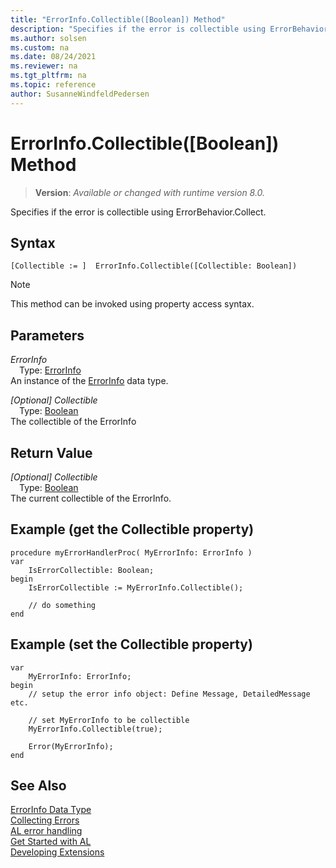```yaml
---
title: "ErrorInfo.Collectible([Boolean]) Method"
description: "Specifies if the error is collectible using ErrorBehavior.Collect."
ms.author: solsen
ms.custom: na
ms.date: 08/24/2021
ms.reviewer: na
ms.tgt_pltfrm: na
ms.topic: reference
author: SusanneWindfeldPedersen
---
```

[//]: # (START>DO_NOT_EDIT)
[//]: # (IMPORTANT:Do not edit any of the content between here and the END>DO_NOT_EDIT.)
[//]: # (Any modifications should be made in the .xml files in the ModernDev repo.)
# ErrorInfo.Collectible([Boolean]) Method
> **Version**: _Available or changed with runtime version 8.0._

Specifies if the error is collectible using ErrorBehavior.Collect.


## Syntax
```AL
[Collectible := ]  ErrorInfo.Collectible([Collectible: Boolean])
```
> [!NOTE]
> This method can be invoked using property access syntax.
## Parameters
*ErrorInfo*  
&emsp;Type: [ErrorInfo](errorinfo-data-type.md)  
An instance of the [ErrorInfo](errorinfo-data-type.md) data type.  

*[Optional] Collectible*  
&emsp;Type: [Boolean](../boolean/boolean-data-type.md)  
The collectible of the ErrorInfo  


## Return Value
*[Optional] Collectible*  
&emsp;Type: [Boolean](../boolean/boolean-data-type.md)  
The current collectible of the ErrorInfo.


[//]: # (IMPORTANT: END>DO_NOT_EDIT)

## Example (get the Collectible property)

```AL
procedure myErrorHandlerProc( MyErrorInfo: ErrorInfo )
var 
    IsErrorCollectible: Boolean;
begin
    IsErrorCollectible := MyErrorInfo.Collectible();

    // do something 
end
```

## Example (set the Collectible property)

```AL
var 
    MyErrorInfo: ErrorInfo;
begin
    // setup the error info object: Define Message, DetailedMessage etc.

    // set MyErrorInfo to be collectible
    MyErrorInfo.Collectible(true);

    Error(MyErrorInfo);    
end
```


## See Also

[ErrorInfo Data Type](errorinfo-data-type.md)  
[Collecting Errors](../../devenv-error-collection.md)  
[AL error handling](../../devenv-al-error-handling.md)  
[Get Started with AL](../../devenv-get-started.md)  
[Developing Extensions](../../devenv-dev-overview.md)